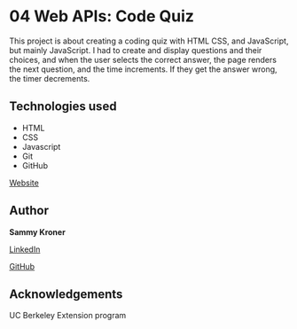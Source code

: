 # 04 Web APIs: Code Quiz

This project is about creating a coding quiz with HTML CSS, and JavaScript, but mainly JavaScript. I had to create and display questions and their choices, and when the user selects the correct answer, the page renders the next question, and the time increments. If they get the answer wrong, the timer decrements. 

## Technologies used
- HTML
- CSS
- Javascript
- Git
- GitHub

[Website](https://sammyk118.github.io/Code-Quiz/)




## Author

**Sammy Kroner**

[LinkedIn](www.linkedin.com/in/samuel-kroner-44aa11169)

[GitHub](https://github.com/sammyk118)

## Acknowledgements
UC Berkeley Extension program
